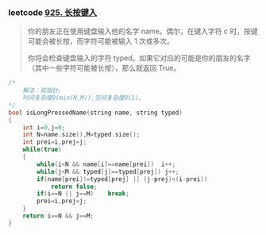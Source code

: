 ### leetcode [925. 长按键入](https://leetcode-cn.com/problems/long-pressed-name/)

> 你的朋友正在使用键盘输入他的名字 name。偶尔，在键入字符 c 时，按键可能会被长按，而字符可能被输入 1 次或多次。
>
> 你将会检查键盘输入的字符 typed。如果它对应的可能是你的朋友的名字（其中一些字符可能被长按），那么就返回 True。
>

```cpp
/*
	解法：双指针。
	时间复杂度O(min(N,M)),空间复杂度O(1)。
*/
bool isLongPressedName(string name, string typed) 
{
    int i=0,j=0;
    int N=name.size(),M=typed.size();
    int prei=i,prej=j;
    while(true)
    {
        while(i<N && name[i]==name[prei])  i++;
        while(j<M && typed[j]==typed[prej]) j++;
        if(name[prei]!=typed[prej] || (j-prej)<(i-prei))
            return false;
        if(i==N || j==M)    break;
        prei=i,prej=j;
    }
    return i==N && j==M;
}
```

